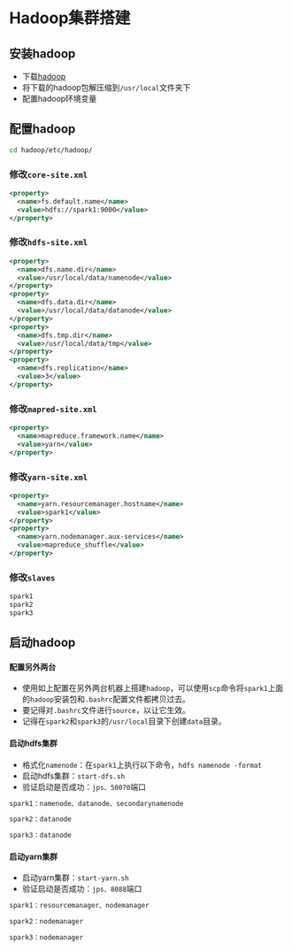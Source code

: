 # Hadoop集群搭建

## 安装hadoop

- 下载[hadoop](http://archive.apache.org/dist/hadoop/core/)
- 将下载的hadoop包解压缩到`/usr/local`文件夹下
- 配置hadoop环境变量

## 配置hadoop

```sh
cd hadoop/etc/hadoop/
```

### 修改`core-site.xml`

```xml
<property>
  <name>fs.default.name</name>
  <value>hdfs://spark1:9000</value>
</property>

```

###  修改`hdfs-site.xml`

```xml
<property>
  <name>dfs.name.dir</name>
  <value>/usr/local/data/namenode</value>
</property>
<property>
  <name>dfs.data.dir</name>
  <value>/usr/local/data/datanode</value>
</property>
<property>
  <name>dfs.tmp.dir</name>
  <value>/usr/local/data/tmp</value>
</property>
<property>
  <name>dfs.replication</name>
  <value>3</value>
</property>

```

### 修改`mapred-site.xml`

```xml
<property>
  <name>mapreduce.framework.name</name>
  <value>yarn</value>
</property>

```

### 修改`yarn-site.xml`

```xml
<property>
  <name>yarn.resourcemanager.hostname</name>
  <value>spark1</value>
</property>
<property>
  <name>yarn.nodemanager.aux-services</name>
  <value>mapreduce_shuffle</value>
</property>

```

### 修改`slaves`

```xml
spark1
spark2
spark3
```

## 启动hadoop

#### 配置另外两台

- 使用如上配置在另外两台机器上搭建`hadoop`，可以使用`scp`命令将`spark1`上面的`hadoop`安装包和`.bashrc`配置文件都拷贝过去。
- 要记得对`.bashrc`文件进行`source`，以让它生效。
- 记得在`spark2`和`spark3`的`/usr/local`目录下创建`data`目录。

#### 启动hdfs集群

- 格式化`namenode`：在`spark1`上执行以下命令，`hdfs namenode -format`
- 启动hdfs集群：`start-dfs.sh`
- 验证启动是否成功：`jps、50070`端口

```sh
spark1：namenode、datanode、secondarynamenode

spark2：datanode

spark3：datanode
```

#### 启动yarn集群

- 启动yarn集群：`start-yarn.sh`
- 验证启动是否成功：`jps、8088`端口

```sh
spark1：resourcemanager、nodemanager

spark2：nodemanager

spark3：nodemanager
```







